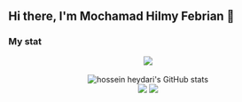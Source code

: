 ## Hi there, I'm Mochamad Hilmy Febrian 👋

### My stat
<p align="center"><img src="https://www.codewars.com/users/Hilll19/badges/large"/><br /><br />
  <img src="https://github-readme-stats.vercel.app/api?username=Hilll19&show_icons=true&include_all_commits=true&theme=monokai" alt="hossein heydari's GitHub stats" /><br />
  <img src="https://github-readme-streak-stats.herokuapp.com/?user=Hilll19&theme=monokai"/>
  <img src="https://github-readme-stats.vercel.app/api/top-langs/?username=Hilll19&layout=compact&theme=monokai&langs_count=12"/><br />
</p>

<!--
**Hilll19/Hilll19** is a ✨ _special_ ✨ repository because its `README.md` (this file) appears on your GitHub profile.

Here are some ideas to get you started:

- 🔭 I’m currently working on ...
- 🌱 I’m currently learning ...
- 👯 I’m looking to collaborate on ...
- 🤔 I’m looking for help with ...
- 💬 Ask me about ...
- 📫 How to reach me: ...
- 😄 Pronouns: ...
- ⚡ Fun fact: ...
-->
